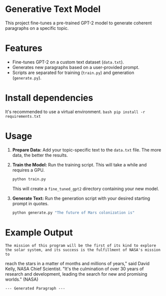 # Generative Text Model #
This project fine-tunes a pre-trained GPT-2 model to generate coherent paragraphs on a specific topic.

# Features

-   Fine-tunes GPT-2 on a custom text dataset (`data.txt`).
-   Generates new paragraphs based on a user-provided prompt.
-   Scripts are separated for training (`train.py`) and generation (`generate.py`).
# Install dependencies
  It's recommended to use a virtual environment.
    ```bash
    pip install -r requirements.txt
    ```
# Usage

1.  **Prepare Data:**
    Add your topic-specific text to the `data.txt` file. The more data, the better the results.

2.  **Train the Model:**
    Run the training script. This will take a while and requires a GPU.
    ```bash
    python train.py
    ```
    This will create a `fine_tuned_gpt2` directory containing your new model.

3.  **Generate Text:**
    Run the generation script with your desired starting prompt in quotes.
    ```bash
    python generate.py "The future of Mars colonization is"
    ```

# Example Output
    The mission of this program will be the first of its kind to explore the solar system, and its success is the fulfillment of NASA's mission to 
reach the stars in a matter of months and millions of years," said David Kelly, NASA Chief Scientist. "It's the culmination of over 30 years of 
research and development, leading the search for new and promising worlds."
 (NASA)

```
--- Generated Paragraph ---
